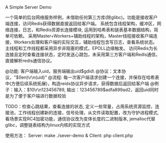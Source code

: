 A Simple Server Demo

一个简单的后台网络服务样例，未借助任何第三方库(除glibc)。功能是接收客户端连接，访问Redis获得数据直接返回给客户端。
系统包含线程架构，缓冲区，网络连接，日志，和Redis资源长连接模块, 运用到哈希表和链表基本数据结构，简单可依赖。
采用Master+Workers+辅助线程的架构，Master线程接收客户端连接，Workers处理和客户端的实际交互，辅助线程包含写日志，查看系统状态。
主线程和工作线程都采用异步非阻塞的模式，EPOLL边缘触发。
访问Redis为长连接且定时查看连接状态，定时发送心跳包，未采用第三方客户端和Redis通信，直接解析redis通信协议。

@功能: 客户端输入uid，服务端输出uid$gdid\
@协议：文本协议，"$(len)\r\n(uid)"
@流程: 每一次客户端请求创建一个连接，并保存在哈希表中(方便后续系统拓展)，构造reids协议异步请求，获得数据后返回给客户端
@例子：输入：$10\r\n123456789, 输出：123456789$adfa899ad2，返回uid同时是为了便于客户端进行数据校验

TODO：检查心跳结果，查看连接的状态, 定义一些常量，占用系统资源监控，连接池，工作线程创建新的连接，信号处理，从文件读取配置，改为守护进程模式, 看场景实现RC4加密功能，通信协议改为变体长度的二进制版本, jemalloc代替glibc，调整链表结构为linux内核的实现方式

使用方法：
Server: make ./sever-demo &
Client: php client.php